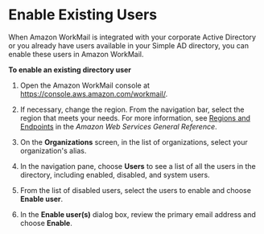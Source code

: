 # Enable Existing Users<a name="enable_existing_user"></a>

When Amazon WorkMail is integrated with your corporate Active Directory or you already have users available in your Simple AD directory, you can enable these users in Amazon WorkMail\.

**To enable an existing directory user**

1. Open the Amazon WorkMail console at [https://console\.aws\.amazon\.com/workmail/](https://console.aws.amazon.com/workmail/)\.

1. If necessary, change the region\. From the navigation bar, select the region that meets your needs\. For more information, see [Regions and Endpoints](http://docs.aws.amazon.com/general/latest/gr/index.html?rande.html) in the *Amazon Web Services General Reference*\.

1. On the **Organizations** screen, in the list of organizations, select your organization's alias\.

1. In the navigation pane, choose **Users** to see a list of all the users in the directory, including enabled, disabled, and system users\.

1. From the list of disabled users, select the users to enable and choose **Enable user**\.

1. In the **Enable user\(s\)** dialog box, review the primary email address and choose **Enable**\.
